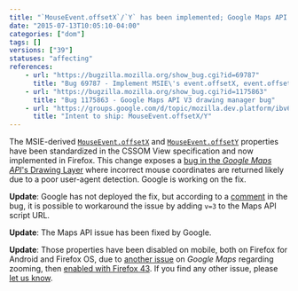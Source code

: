 ```yaml
---
title: "`MouseEvent.offsetX`/`Y` has been implemented; Google Maps API behaves wrongly"
date: "2015-07-13T10:05:10-04:00"
categories: ["dom"]
tags: []
versions: ["39"]
statuses: "affecting"
references:
    - url: "https://bugzilla.mozilla.org/show_bug.cgi?id=69787"
      title: "Bug 69787 - Implement MSIE\'s event.offsetX, event.offsetY as mouse coordinates inside target element"
    - url: "https://bugzilla.mozilla.org/show_bug.cgi?id=1175863"
      title: "Bug 1175863 - Google Maps API V3 drawing manager bug"
    - url: "https://groups.google.com/d/topic/mozilla.dev.platform/ibv6l2-LG3E/discussion"
      title: "Intent to ship: MouseEvent.offsetX/Y"
---
```

The MSIE-derived [`MouseEvent.offsetX`](https://developer.mozilla.org/docs/Web/API/MouseEvent/offsetX) and [`MouseEvent.offsetY`](https://developer.mozilla.org/docs/Web/API/MouseEvent/offsetY) properties have been standardized in the CSSOM View specification and now implemented in Firefox. This change exposes a [bug in the *Google Maps API*'s Drawing Layer](https://code.google.com/p/gmaps-api-issues/issues/detail?id=8278) where incorrect mouse coordinates are returned likely due to a poor user-agent detection. Google is working on the fix.

**Update**: Google has not deployed the fix, but according to a [comment](https://bugzilla.mozilla.org/show_bug.cgi?id=1175863#c24) in the bug, it is possible to workaround the issue by adding `v=3` to the Maps API script URL.

**Update**: The Maps API issue has been fixed by Google.

**Update**: Those properties have been disabled on mobile, both on Firefox for Android and Firefox OS, due to [another issue](https://bugzilla.mozilla.org/show_bug.cgi?id=1150284) on *Google Maps* regarding zooming, then [enabled with Firefox 43](https://bugzilla.mozilla.org/show_bug.cgi?id=1204841). If you find any other issue, please [let us know](https://www.fxsitecompat.com/en-CA/contribute/).
